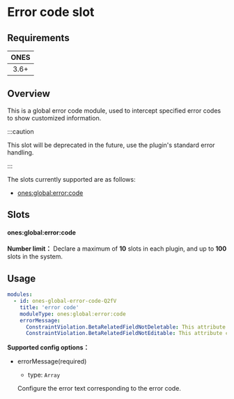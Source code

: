 # Error code slot

## Requirements

| **ONES** |
| :------: |
|   3.6+   |

## Overview

This is a global error code module, used to intercept specified error codes to show customized information.

:::caution

This slot will be deprecated in the future, use the plugin's standard error handling.

:::

The slots currently supported are as follows:

- [ones:global:error:code](#onesglobalerrorcode)

## Slots

#### ones:global:error:code

**Number limit：** Declare a maximum of **10** slots in each plugin, and up to **100** slots in the system.

## Usage

```yaml
modules:
  - id: ones-global-error-code-Q2fV
    title: 'error code'
    moduleType: ones:global:error:code
    errorMessage:
      ConstraintViolation.BetaRelatedFieldNotDeletable: This attribute cannot be deleted
      ConstraintViolation.BetaRelatedFieldNotEditable: This attribute cannot be edited
```

**Supported config options：**

- errorMessage(required)

  - type: `Array`

  Configure the error text corresponding to the error code.
